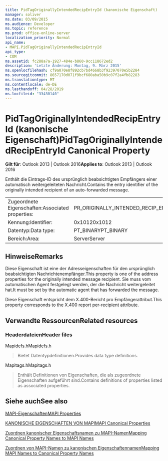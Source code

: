 ```yaml
---
title: PidTagOriginallyIntendedRecipEntryId (kanonische Eigenschaft)
manager: soliver
ms.date: 03/09/2015
ms.audience: Developer
ms.topic: reference
ms.prod: office-online-server
localization_priority: Normal
api_name:
- MAPI.PidTagOriginallyIntendedRecipEntryId
api_type:
- COM
ms.assetid: fc288a7a-1927-484e-b860-9cc118672ed2
description: 'Letzte Änderung: Montag, 9. März 2015'
ms.openlocfilehash: cf9a070e8f892cb7bd4668b3f92397070e5b2284
ms.sourcegitcommit: 8657170d071f9bcf680aba50b9c07f2a4fb82283
ms.translationtype: MT
ms.contentlocale: de-DE
ms.lasthandoff: 04/28/2019
ms.locfileid: "33430140"
---
```

# <a name="pidtagoriginallyintendedrecipentryid-canonical-property"></a><span data-ttu-id="ba731-103">PidTagOriginallyIntendedRecipEntryId (kanonische Eigenschaft)</span><span class="sxs-lookup"><span data-stu-id="ba731-103">PidTagOriginallyIntendedRecipEntryId Canonical Property</span></span>

  
  
<span data-ttu-id="ba731-104">**Gilt für**: Outlook 2013 | Outlook 2016</span><span class="sxs-lookup"><span data-stu-id="ba731-104">**Applies to**: Outlook 2013 | Outlook 2016</span></span> 
  
<span data-ttu-id="ba731-105">Enthält die Eintrags-ID des ursprünglich beabsichtigten Empfängers einer automatisch weitergeleiteten Nachricht.</span><span class="sxs-lookup"><span data-stu-id="ba731-105">Contains the entry identifier of the originally intended recipient of an auto-forwarded message.</span></span>
  
|||
|:-----|:-----|
|<span data-ttu-id="ba731-106">Zugeordnete Eigenschaften:</span><span class="sxs-lookup"><span data-stu-id="ba731-106">Associated properties:</span></span>  <br/> |<span data-ttu-id="ba731-107">PR_ORIGINALLY_INTENDED_RECIP_ENTRYID</span><span class="sxs-lookup"><span data-stu-id="ba731-107">PR_ORIGINALLY_INTENDED_RECIP_ENTRYID</span></span>  <br/> |
|<span data-ttu-id="ba731-108">Kennung:</span><span class="sxs-lookup"><span data-stu-id="ba731-108">Identifier:</span></span>  <br/> |<span data-ttu-id="ba731-109">0x1012</span><span class="sxs-lookup"><span data-stu-id="ba731-109">0x1012</span></span>  <br/> |
|<span data-ttu-id="ba731-110">Datentyp:</span><span class="sxs-lookup"><span data-stu-id="ba731-110">Data type:</span></span>  <br/> |<span data-ttu-id="ba731-111">PT_BINARY</span><span class="sxs-lookup"><span data-stu-id="ba731-111">PT_BINARY</span></span>  <br/> |
|<span data-ttu-id="ba731-112">Bereich:</span><span class="sxs-lookup"><span data-stu-id="ba731-112">Area:</span></span>  <br/> |<span data-ttu-id="ba731-113">Server</span><span class="sxs-lookup"><span data-stu-id="ba731-113">Server</span></span>  <br/> |
   
## <a name="remarks"></a><span data-ttu-id="ba731-114">Hinweise</span><span class="sxs-lookup"><span data-stu-id="ba731-114">Remarks</span></span>

<span data-ttu-id="ba731-115">Diese Eigenschaft ist eine der Adresseigenschaften für den ursprünglich beabsichtigten Nachrichtenempfänger.</span><span class="sxs-lookup"><span data-stu-id="ba731-115">This property is one of the address properties for the originally intended message recipient.</span></span> <span data-ttu-id="ba731-116">Sie muss vom automatischen Agent festgelegt werden, der die Nachricht weitergeleitet hat.</span><span class="sxs-lookup"><span data-stu-id="ba731-116">It must be set by the automatic agent that has forwarded the message.</span></span>
  
<span data-ttu-id="ba731-117">Diese Eigenschaft entspricht dem X.400-Bericht pro Empfängerattribut.</span><span class="sxs-lookup"><span data-stu-id="ba731-117">This property corresponds to the X.400 report per-recipient attribute.</span></span>
  
## <a name="related-resources"></a><span data-ttu-id="ba731-118">Verwandte Ressourcen</span><span class="sxs-lookup"><span data-stu-id="ba731-118">Related resources</span></span>

### <a name="header-files"></a><span data-ttu-id="ba731-119">Headerdateien</span><span class="sxs-lookup"><span data-stu-id="ba731-119">Header files</span></span>

<span data-ttu-id="ba731-120">Mapidefs.h</span><span class="sxs-lookup"><span data-stu-id="ba731-120">Mapidefs.h</span></span>
  
> <span data-ttu-id="ba731-121">Bietet Datentypdefinitionen.</span><span class="sxs-lookup"><span data-stu-id="ba731-121">Provides data type definitions.</span></span>
    
<span data-ttu-id="ba731-122">Mapitags.h</span><span class="sxs-lookup"><span data-stu-id="ba731-122">Mapitags.h</span></span>
  
> <span data-ttu-id="ba731-123">Enthält Definitionen von Eigenschaften, die als zugeordnete Eigenschaften aufgeführt sind.</span><span class="sxs-lookup"><span data-stu-id="ba731-123">Contains definitions of properties listed as associated properties.</span></span>
    
## <a name="see-also"></a><span data-ttu-id="ba731-124">Siehe auch</span><span class="sxs-lookup"><span data-stu-id="ba731-124">See also</span></span>



[<span data-ttu-id="ba731-125">MAPI-Eigenschaften</span><span class="sxs-lookup"><span data-stu-id="ba731-125">MAPI Properties</span></span>](mapi-properties.md)
  
[<span data-ttu-id="ba731-126">KANONISCHE EIGENSCHAFTEN VON MAPI</span><span class="sxs-lookup"><span data-stu-id="ba731-126">MAPI Canonical Properties</span></span>](mapi-canonical-properties.md)
  
[<span data-ttu-id="ba731-127">Zuordnen kanonischer Eigenschaftsnamen zu MAPI-Namen</span><span class="sxs-lookup"><span data-stu-id="ba731-127">Mapping Canonical Property Names to MAPI Names</span></span>](mapping-canonical-property-names-to-mapi-names.md)
  
[<span data-ttu-id="ba731-128">Zuordnen von MAPI-Namen zu kanonischen Eigenschaftennamen</span><span class="sxs-lookup"><span data-stu-id="ba731-128">Mapping MAPI Names to Canonical Property Names</span></span>](mapping-mapi-names-to-canonical-property-names.md)

